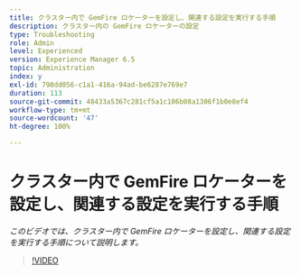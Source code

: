```yaml
---
title: クラスター内で GemFire ロケーターを設定し、関連する設定を実行する手順
description: クラスター内の GemFire ロケーターの設定
type: Troubleshooting
role: Admin
level: Experienced
version: Experience Manager 6.5
topic: Administration
index: y
exl-id: 798dd056-c1a1-416a-94ad-be6287e769e7
duration: 113
source-git-commit: 48433a5367c281cf5a1c106b08a1306f1b0e8ef4
workflow-type: tm+mt
source-wordcount: '47'
ht-degree: 100%

---
```


# クラスター内で GemFire ロケーターを設定し、関連する設定を実行する手順

*このビデオでは、クラスター内で GemFire ロケーターを設定し、関連する設定を実行する手順について説明します。*

>[!VIDEO](https://video.tv.adobe.com/v/335544?quality=12&learn=on)
